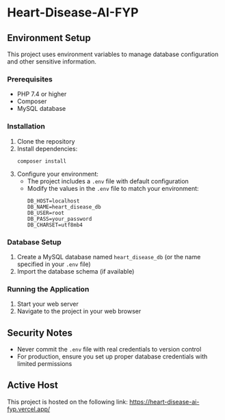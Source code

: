 # Heart-Disease-AI-FYP

## Environment Setup

This project uses environment variables to manage database configuration and other sensitive information.

### Prerequisites

- PHP 7.4 or higher
- Composer
- MySQL database

### Installation

1. Clone the repository
2. Install dependencies:
   ```
   composer install
   ```
3. Configure your environment:
   - The project includes a `.env` file with default configuration
   - Modify the values in the `.env` file to match your environment:
     ```
     DB_HOST=localhost
     DB_NAME=heart_disease_db
     DB_USER=root
     DB_PASS=your_password
     DB_CHARSET=utf8mb4
     ```

### Database Setup

1. Create a MySQL database named `heart_disease_db` (or the name specified in your `.env` file)
2. Import the database schema (if available)

### Running the Application

1. Start your web server
2. Navigate to the project in your web browser

## Security Notes

- Never commit the `.env` file with real credentials to version control
- For production, ensure you set up proper database credentials with limited permissions


## Active Host

This project is hosted on the following link: https://heart-disease-ai-fyp.vercel.app/
